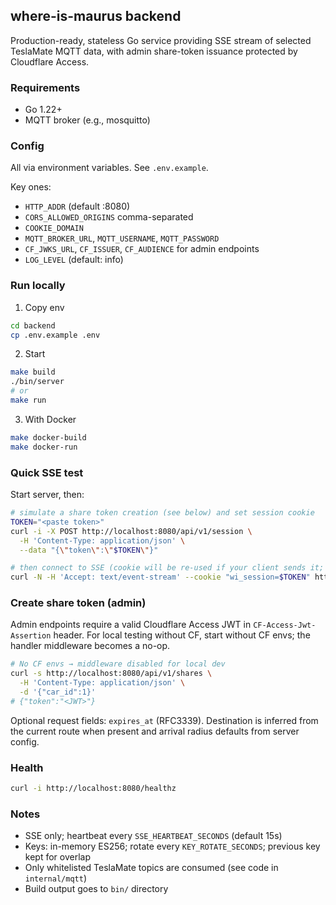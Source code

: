 ## where-is-maurus backend

Production-ready, stateless Go service providing SSE stream of selected TeslaMate MQTT data, with admin share-token issuance protected by Cloudflare Access.

### Requirements
- Go 1.22+
- MQTT broker (e.g., mosquitto)

### Config
All via environment variables. See `.env.example`.

Key ones:
- `HTTP_ADDR` (default :8080)
- `CORS_ALLOWED_ORIGINS` comma-separated
- `COOKIE_DOMAIN`
- `MQTT_BROKER_URL`, `MQTT_USERNAME`, `MQTT_PASSWORD`
- `CF_JWKS_URL`, `CF_ISSUER`, `CF_AUDIENCE` for admin endpoints
- `LOG_LEVEL` (default: info)

### Run locally

1) Copy env
```bash
cd backend
cp .env.example .env
```

2) Start
```bash
make build
./bin/server
# or
make run
```

3) With Docker
```bash
make docker-build
make docker-run
```

### Quick SSE test

Start server, then:
```bash
# simulate a share token creation (see below) and set session cookie
TOKEN="<paste token>"
curl -i -X POST http://localhost:8080/api/v1/session \
  -H 'Content-Type: application/json' \
  --data "{\"token\":\"$TOKEN\"}"

# then connect to SSE (cookie will be re-used if your client sends it; or paste from Set-Cookie)
curl -N -H 'Accept: text/event-stream' --cookie "wi_session=$TOKEN" http://localhost:8080/api/v1/stream
```

### Create share token (admin)

Admin endpoints require a valid Cloudflare Access JWT in `CF-Access-Jwt-Assertion` header. For local testing without CF, start without CF envs; the handler middleware becomes a no-op.

```bash
# No CF envs → middleware disabled for local dev
curl -s http://localhost:8080/api/v1/shares \
  -H 'Content-Type: application/json' \
  -d '{"car_id":1}'
# {"token":"<JWT>"}
```

Optional request fields: `expires_at` (RFC3339). Destination is inferred from the current route when present and arrival radius defaults from server config.

### Health

```bash
curl -i http://localhost:8080/healthz
```

### Notes
- SSE only; heartbeat every `SSE_HEARTBEAT_SECONDS` (default 15s)
- Keys: in-memory ES256; rotate every `KEY_ROTATE_SECONDS`; previous key kept for overlap
- Only whitelisted TeslaMate topics are consumed (see code in `internal/mqtt`)
- Build output goes to `bin/` directory


